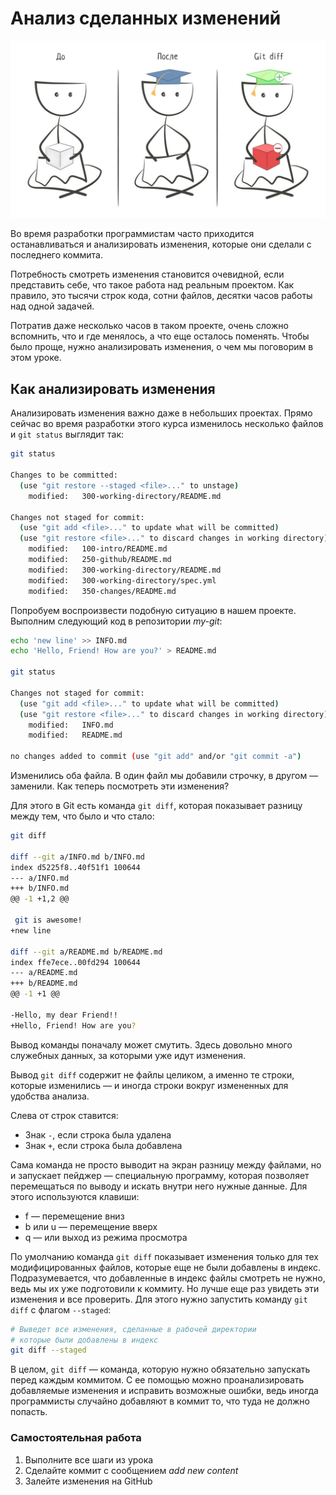 # Анализ сделанных изменений

![Анализ](../images/git/image_3_1.jpeg)

Во время разработки программистам часто приходится останавливаться и анализировать изменения, которые они сделали с последнего коммита.

Потребность смотреть изменения становится очевидной, если представить себе, что такое работа над реальным проектом. Как правило, это тысячи строк кода, сотни файлов, десятки часов работы над одной задачей.

Потратив даже несколько часов в таком проекте, очень сложно вспомнить, что и где менялось, а что еще осталось поменять. Чтобы было проще, нужно анализировать изменения, о чем мы поговорим в этом уроке.

## Как анализировать изменения

Анализировать изменения важно даже в небольших проектах. Прямо сейчас во время разработки этого курса изменилось несколько файлов и ```git status``` выглядит так:

```bash
git status

Changes to be committed:
  (use "git restore --staged <file>..." to unstage)
    modified:   300-working-directory/README.md

Changes not staged for commit:
  (use "git add <file>..." to update what will be committed)
  (use "git restore <file>..." to discard changes in working directory)
    modified:   100-intro/README.md
    modified:   250-github/README.md
    modified:   300-working-directory/README.md
    modified:   300-working-directory/spec.yml
    modified:   350-changes/README.md
```

Попробуем воспроизвести подобную ситуацию в нашем проекте. Выполним следующий код в репозитории *my-git*:

```bash
echo 'new line' >> INFO.md
echo 'Hello, Friend! How are you?' > README.md

git status

Changes not staged for commit:
  (use "git add <file>..." to update what will be committed)
  (use "git restore <file>..." to discard changes in working directory)
    modified:   INFO.md
    modified:   README.md

no changes added to commit (use "git add" and/or "git commit -a")
```

Изменились оба файла. В один файл мы добавили строчку, в другом — заменили. Как теперь посмотреть эти изменения?

Для этого в Git есть команда ```git diff```, которая показывает разницу между тем, что было и что стало:

```bash
git diff

diff --git a/INFO.md b/INFO.md
index d5225f8..40f51f1 100644
--- a/INFO.md
+++ b/INFO.md
@@ -1 +1,2 @@

 git is awesome!
+new line

diff --git a/README.md b/README.md
index ffe7ece..00fd294 100644
--- a/README.md
+++ b/README.md
@@ -1 +1 @@

-Hello, my dear Friend!!
+Hello, Friend! How are you?
```

Вывод команды поначалу может смутить. Здесь довольно много служебных данных, за которыми уже идут изменения.

Вывод ```git diff``` содержит не файлы целиком, а именно те строки, которые изменились — и иногда строки вокруг измененных для удобства анализа.

Слева от строк ставится:

- Знак ```-```, если строка была удалена
- Знак ```+```, если строка была добавлена

Сама команда не просто выводит на экран разницу между файлами, но и запускает пейджер — специальную программу, которая позволяет перемещаться по выводу и искать внутри него нужные данные. Для этого используются клавиши:

- <shortcut>f</shortcut> — перемещение вниз
- <shortcut>b</shortcut> или <shortcut>u</shortcut> — перемещение вверх
- <shortcut>q</shortcut> — или выход из режима просмотра

По умолчанию команда ```git diff``` показывает изменения только для тех модифицированных файлов, которые еще не были добавлены в индекс. Подразумевается, что добавленные в индекс файлы смотреть не нужно, ведь мы их уже подготовили к коммиту. Но лучше еще раз увидеть эти изменения и все проверить. Для этого нужно запустить команду ```git diff``` с флагом ```--staged```:

```bash
# Выведет все изменения, сделанные в рабочей директории
# которые были добавлены в индекс
git diff --staged
```

В целом, ```git diff``` — команда, которую нужно обязательно запускать перед каждым коммитом. С ее помощью можно проанализировать добавляемые изменения и исправить возможные ошибки, ведь иногда программисты случайно добавляют в коммит то, что туда не должно попасть.

### Самостоятельная работа
1. Выполните все шаги из урока
2. Сделайте коммит с сообщением *add new content*
3. Залейте изменения на GitHub
